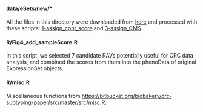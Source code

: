 #### data/eSets/new/*   

All the files in this directory were downloaded from [here](https://bitbucket.org/biobakery/crc-subtyping-paper/src/master/data/eSets/)
and processed with these scripts: [1-assign_cont_score](https://bitbucket.org/biobakery/crc-subtyping-paper/src/master/src/1-assign_cont_score.R) and [3-assign_CMS](https://bitbucket.org/biobakery/crc-subtyping-paper/src/master/src/3-assign_CMS.R).


#### R/Fig4_add_sampleScore.R
In this script, we selected 7 candidate RAVs potentially useful for CRC data analysis, 
and combined the scores from them into the phenoData of original ExpressionSet objects.

#### R/misc.R
Miscellaneous functions from https://bitbucket.org/biobakery/crc-subtyping-paper/src/master/src/misc.R.
